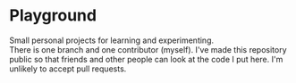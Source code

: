 # Playground
Small personal projects for learning and experimenting.  
There is one branch and one contributor (myself). I've made this repository public so that friends and other people can look at the code I put here. I'm unlikely to accept pull requests.
